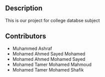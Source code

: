 ## Description
This is our project for college databse subject

## Contributors 
- Muhammed Ashraf 
- Mohamed Ahmed Sayed Mohamed
- Mohamed Ahmed Mohamed Sayed 
- Mohamed Tamer Mohamed Mahmoud 
- Mohamed Tamer Mohamed Shafik 
